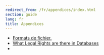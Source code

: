 ```yaml
---
redirect_from: /fr/appendices/index.html
section: guide
lang: fr
title: Appendices
---
```


-   [Formats de fichier.](file-formats.html)
-   [What Legal Rights are there in Databases](what-legal-ip-rights-are-there-in-databases.html)
-   
